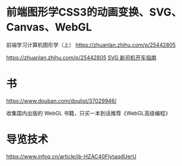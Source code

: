 # 前端图形学CSS3的动画变换、SVG、Canvas、WebGL


前端学习计算机图形学（上）
https://zhuanlan.zhihu.com/p/25442805










https://zhuanlan.zhihu.com/p/25442805
[SVG 新司机开车指南](https://zhuanlan.zhihu.com/p/25016633)




# 书




https://www.douban.com/doulist/37029946/


收集国内出版的 WebGL 书籍，只买一本到话推荐《WebGL高级编程》 











# 导览技术
https://www.infoq.cn/article/ib-HZAC40FIytaqdUerU





































